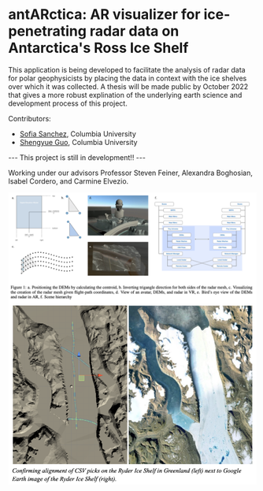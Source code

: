 # antARctica: AR visualizer for ice-penetrating radar data on Antarctica's Ross Ice Shelf

This application is being developed to facilitate the analysis of radar data for polar geophysicists by placing the data in context with the ice shelves over which it was collected. A thesis will be made public by October 2022 that gives a more robust explination of the underlying earth science and development process of this project. 

Contributors:

* [Sofia Sanchez](https://github.com/sofiasanchez985/greenland), Columbia University
* [Shengyue Guo](https://github.com/guosy1998), Columbia University

--- This project is still in development!! ---

Working under our advisors Professor Steven Feiner, Alexandra Boghosian, Isabel Cordero, and Carmine Elvezio.

<img src="https://github.com/sofiasanchez985/greenland/blob/final/overview.png"      alt="Markdown Monster icon"      style="float: left; margin-right: 10px;" />

<img src="https://github.com/sofiasanchez985/greenland/blob/final/topdownview.png"      alt="Markdown Monster icon"      style="float: left; margin-right: 10px;" />
